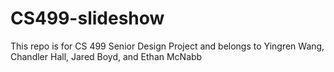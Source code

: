 # CS499-slideshow
This repo is for CS 499 Senior Design Project and belongs to Yingren Wang, Chandler Hall, Jared Boyd, and Ethan McNabb
